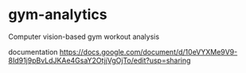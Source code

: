 # gym-analytics
Computer vision-based gym workout analysis 

documentation
https://docs.google.com/document/d/10eVYXMe9V9-8Id91j9pBvLdJKAe4GsaY2OtjjVgOjTo/edit?usp=sharing
